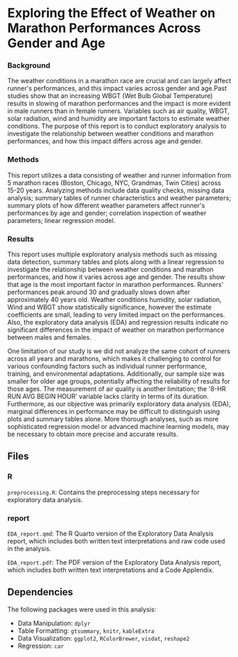 # Exploring the Effect of Weather on Marathon Performances Across Gender and Age

### Background

The weather conditions in a marathon race are crucial and can largely affect runner's performances, and this impact varies across gender and age.Past studies show that an increasing WBGT (Wet Bulb Global Temperature) results in slowing of marathon performances and the impact is more evident in male runners than in female runners. Variables such as air quality, WBGT, solar radiation, wind and humidity are important factors to estimate weather conditions. The purpose of this report is to conduct exploratory analysis to investigate the relationship between weather conditions and marathon performances, and how this impact differs across age and gender. 

### Methods

This report utilizes a data consisting of weather and runner information from 5 marathon races (Boston, Chicago, NYC, Grandmas, Twin Cities) across 15-20 years. Analyzing methods include data quality checks, missing data analysis; summary tables of runner characteristics and weather parameters; summary plots of how different weather parameters affect runner's performances by age and gender; correlation inspection of weather parameters; linear regression model.  
 
### Results

This report uses multiple exploratory analysis methods such as missing data detection, summary tables and plots along with a linear regression to investigate the relationship between weather conditions and marathon performances, and how it varies across age and gender. The results show that age is the most important factor in marathon performances. Runners' performances peak around 30 and gradually slows down after approximately 40 years old. Weather conditions humidity, solar radiation, Wind and WBGT show statistically significance, however the estimate coefficients are small, leading to very limited impact on the performances. Also, the exploratory data analysis (EDA) and regression results indicate no significant differences in the impact of weather on marathon performance between males and females. 

One limitation of our study is we did not analyze the same cohort of runners across all years and marathons, which makes it challenging to control for various confounding factors such as individual runner performance, training, and environmental adaptations. Additionally, our sample size was smaller for older age groups, potentially affecting the reliability of results for those ages. The measurement of air quality is another limitation; the '8-HR RUN AVG BEGIN HOUR' variable lacks clarity in terms of its duration. Furthermore, as our objective was primarily exploratory data analysis (EDA), marginal differences in performance may be difficult to distinguish using plots and summary tables alone. More thorough analyses, such as more sophisticated regression model or advanced machine learning models, may be necessary to obtain more precise and accurate results.

## Files
### R
`preprocessing.R`: Contains the preprocessing steps necessary for exploratory data analysis. 

### report
`EDA_report.qmd`: The R Quarto version of the Exploratory Data Analysis report, which includes both written text interpretations and raw code used in the analysis. 

`EDA_report.pdf`: The PDF version of the Exploratory Data Analysis report, which includes both written text interpretations and a Code Applendix. 

## Dependencies

The following packages were used in this analysis: 

- Data Manipulation: `dplyr` 
- Table Formatting: `gtsummary`, `knitr`, `kableExtra`
- Data Visualization: `ggplot2`, `RColorBrewer`, `visdat`, `reshape2`
- Regression: `car`
